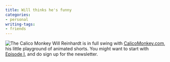 ```yaml
---
title: Will thinks he's funny
categories:
- personal
writing-tags:
- friends
---
```


![The Calico Monkey](/assets/2006-02-21-will-thinks-hes-funny/Monkey-in-calico1.jpg)
Will Reinhardt is in full swing with [CalicoMonkey.com][2], his little playground of animated shorts.  You might want to start with [Episode I][3], and do sign up for the newsletter.

   [2]: http://calicomonkey.com/
   [3]: http://calicomonkey.com/index.php?ep=1
